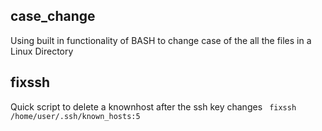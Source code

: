 ## case_change

Using built in functionality of BASH to change case of the all the files in a Linux Directory

## fixssh
Quick script to delete a knownhost after the ssh key changes
` fixssh /home/user/.ssh/known_hosts:5`
